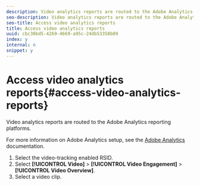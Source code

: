 ```yaml
---
description: Video analytics reports are routed to the Adobe Analytics reporting platforms.
seo-description: Video analytics reports are routed to the Adobe Analytics reporting platforms.
seo-title: Access video analytics reports
title: Access video analytics reports
uuid: cbc30bd5-4269-4669-a95c-24db53350b09
index: y
internal: n
snippet: y
---
```


# Access video analytics reports{#access-video-analytics-reports}

Video analytics reports are routed to the Adobe Analytics reporting platforms.

For more information on Adobe Analytics setup, see the [Adobe Analytics](http://microsite.omniture.com/t2/help/en_US/reference/) documentation. 
1. Select the video-tracking enabled RSID.
1. Select **[!UICONTROL Video]** > **[!UICONTROL Video Engagement]** > **[!UICONTROL Video Overview]**.
1. Select a video clip.
